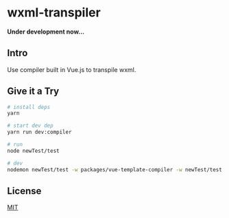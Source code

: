 # wxml-transpiler

**Under development now...**

## Intro

Use  compiler built in Vue.js to transpile wxml.

## Give it a Try

```sh
# install deps
yarn

# start dev dep
yarn run dev:compiler

# run
node newTest/test

# dev
nodemon newTest/test -w packages/vue-template-compiler -w newTest/test.js
```

## License

[MIT](http://opensource.org/licenses/MIT)
